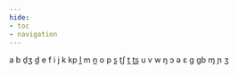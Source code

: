 ```yaml
---
hide:
- toc
- navigation
---
```

a
b
d̠ʒ
d̪
e
f
i
j
k
kp
l̪
m
n̪
o
p
s̪
t̠ʃ
t̪
t̪s̪
u
v
w
ŋ
ɔ
ə
ɛ
ɡ
ɡb
ɱ
ɲ
ʒ
